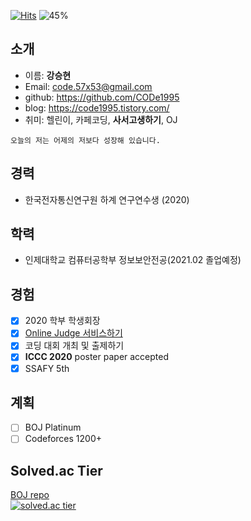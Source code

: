 [![Hits](https://hits.seeyoufarm.com/api/count/incr/badge.svg?url=https%3A%2F%2Fgithub.com%2FCODe1995%2FCODe1995%2Fedit%2Fmain%2FREADME.md&count_bg=%2379C83D&title_bg=%23555555&icon=&icon_color=%23E7E7E7&title=hits&edge_flat=false)](https://hits.seeyoufarm.com)
![45%](https://progress-bar.dev/45?title=update)  

## 소개
- 이름: **강승현**
- Email: code.57x53@gmail.com
- github: https://github.com/CODe1995
- blog: https://code1995.tistory.com/  
- 취미: 헬린이, 카페코딩, **사서고생하기**, OJ
```
오늘의 저는 어제의 저보다 성장해 있습니다.
```

## 경력
- 한국전자통신연구원 하계 연구연수생 (2020)  

## 학력
- 인제대학교 컴퓨터공학부 정보보안전공(2021.02 졸업예정)  

## 경험
- [x] 2020 학부 학생회장
- [x] [Online Judge 서비스하기](http://inje-oj.com:443)
- [x] 코딩 대회 개최 및 출제하기
- [x] **ICCC 2020** poster paper accepted
- [X] SSAFY 5th

## 계획
- [ ] BOJ Platinum
- [ ] Codeforces 1200+

## Solved.ac Tier
[BOJ repo](https://github.com/CODe1995/Baekjoon-Online-Judge)  
[![solved.ac tier](http://mazassumnida.wtf/api/generate_badge?boj=code1995)](https://solved.ac/code1995)
